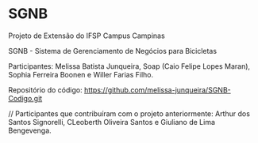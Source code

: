# SGNB
Projeto de Extensão do IFSP Campus Campinas 

SGNB - Sistema de Gerenciamento de Negócios para Bicicletas

Participantes: Melissa Batista Junqueira, Soap (Caio Felipe Lopes Maran), Sophia Ferreira Boonen e Willer Farias Filho.

Repositório do código: https://github.com/melissa-junqueira/SGNB-Codigo.git


// Participantes que contribuíram com o projeto anteriormente: Arthur dos Santos Signorelli, CLeoberth Oliveira Santos e Giuliano de Lima Bengevenga.
